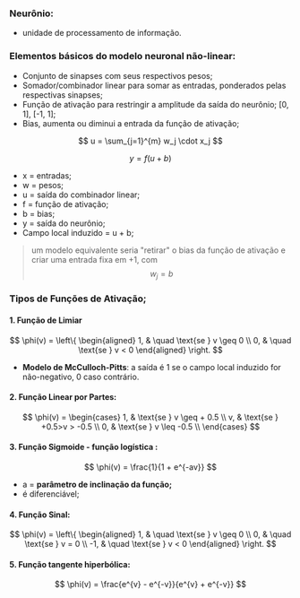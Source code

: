 ### Neurônio: 
- unidade de processamento de informação. 

### Elementos básicos do modelo neuronal não-linear:
- Conjunto de sinapses com seus respectivos pesos;
- Somador/combinador linear para somar as entradas, ponderados pelas respectivas sinapses;
- Função de ativação para restringir a amplitude da saída do neurônio; [0, 1], [-1, 1];
- Bias, aumenta ou diminui a entrada da função de ativação;



$$ u = \sum_{j=1}^{m} w_j \cdot x_j $$

$$ y = f(u + b) $$

- x = entradas;
- w = pesos;
- u = saída do combinador linear;
- f = função de ativação;
- b = bias;
- y = saída do neurônio;
- Campo local induzido = u + b;

> um modelo equivalente seria "retirar" o bias da função de ativação e criar uma entrada fixa em +1, com $$w_j=b$$ 


### Tipos de Funções de Ativação;

#### 1. Função de Limiar
$$ 
\phi(v) = 
\left\{
\begin{aligned}
1, & \quad \text{se } v \geq 0 \\ 
0, & \quad \text{se } v < 0
\end{aligned}
\right.
$$


- **Modelo de McCulloch-Pitts**: a saída é 1 se o campo local induzido for não-negativo, 0 caso contrário.

#### 2. Função Linear por Partes:
$$ 
\phi(v) = 
\begin{cases} 
1, & \text{se } v \geq + 0.5 \\ 
v, & \text{se } +0.5>v > -0.5 \\
0, & \text{se } v \leq -0.5 \\
\end{cases}
$$

#### 3. Função Sigmoide - função logística :
$$
\phi(v) = \frac{1}{1 + e^{-av}}
$$
- a = **parâmetro de inclinação da função;**
- é diferenciável;

#### 4. Função Sinal:
$$ 
\phi(v) = 
\left\{
\begin{aligned}
1, & \quad \text{se } v \geq 0 \\ 
0, & \quad \text{se } v = 0 \\
-1, & \quad \text{se } v < 0
\end{aligned}
\right.
$$
#### 5. Função tangente hiperbólica:
$$
\phi(v) = \frac{e^{v} - e^{-v}}{e^{v} + e^{-v}}
$$


